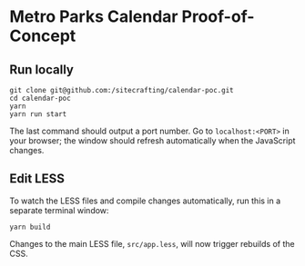 # Metro Parks Calendar Proof-of-Concept

## Run locally

```
git clone git@github.com:/sitecrafting/calendar-poc.git
cd calendar-poc
yarn
yarn run start
```

The last command should output a port number. Go to `localhost:<PORT>` in your browser; the window should refresh automatically when the JavaScript changes.

## Edit LESS

To watch the LESS files and compile changes automatically, run this in a separate terminal window:

```
yarn build
```

Changes to the main LESS file, `src/app.less`, will now trigger rebuilds of the CSS.

